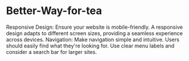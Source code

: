 # Better-Way-for-tea
Responsive Design:  Ensure your website is mobile-friendly. A responsive design adapts to different screen sizes, providing a seamless experience across devices. Navigation:  Make navigation simple and intuitive. Users should easily find what they're looking for. Use clear menu labels and consider a search bar for larger sites.
